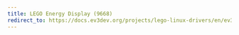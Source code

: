 ```yaml
---
title: LEGO Energy Display (9668)
redirect_to: https://docs.ev3dev.org/projects/lego-linux-drivers/en/ev3dev-jessie/sensor_data.html#lego-power-storage
---
```

